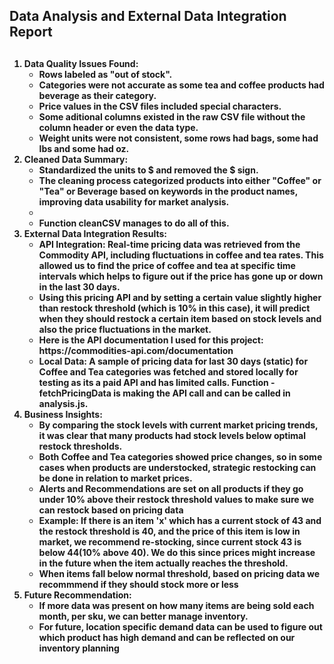 <h2>Data Analysis and External Data Integration Report<h2>
<h4>
<ol> 
  <li>Data Quality Issues Found:
    <ul>
      <li>Rows labeled as "out of stock".</li> 
      <li>Categories were not accurate as some tea and coffee products had beverage as their category.</li>
      <li>Price values in the CSV files included special characters.</li>
      <li>Some aditional columns existed in the raw CSV file without the column header or even the data type.</li>
<li> Weight units were not consistent, some rows had bags, some had lbs and some had oz.</li>
    </ul>
  </li> 
  <li>Cleaned Data Summary:
    <ul> 
<li>Standardized the units to $ and removed the $ sign. </li>
      <li>The cleaning process categorized products into either "Coffee" or "Tea" or Beverage based on keywords in the product names, improving data usability for <b>market analysis</b>.</li>
<li></li>
      <li>Function cleanCSV manages to do all of this.</li>
    </ul> 
  </li> 
  <li>External Data Integration Results: 
    <ul>
      <li>API Integration: Real-time pricing data was retrieved from the Commodity API, including fluctuations in coffee and tea rates. This allowed us to find the price of coffee and tea at specific time intervals which helps to figure out if the price has gone up or down in the last 30 days.</li>
<li>Using this pricing API and by setting a certain value slightly higher than restock threshold (which is 10% in this case), it will predict when they should restock a certain item based on stock levels and also the price fluctuations in the market.</li>
      <li>Here is the API documentation I used for this project: https://commodities-api.com/documentation</li>
      <li>Local Data: A sample of pricing data for last 30 days (static) for Coffee and Tea categories was fetched and stored locally for testing as its a paid API and has limited calls. Function - fetchPricingData is making the API call and can be called in analysis.js. </li>
    </ul>
  </li> 
  <li>Business Insights: 
    <ul> 
      <li>By comparing the stock levels with current market pricing trends, it was clear that many products had stock levels below optimal restock thresholds.</li>
      <li>Both Coffee and Tea categories showed price changes, so in some cases when products are understocked, strategic restocking can be done in relation to market prices.</li> 
      <li>Alerts and Recommendations are set on all products if they go under 10% above their restock threshold values to make sure we can restock based on pricing data</li>
<li> Example: If there is an item 'x' which has a current stock of 43 and the restock threshold is 40, and the price of this item is low in market, we recommend re-stocking, since current stock 43 is below 44(10% above 40). We do this since prices might increase in the future when the item actually reaches the threshold. </li>
      <li>When items fall below normal threshold, based on pricing data we recommmend if they should stock more or less</li>
    </ul>
  </li>

  <li>Future Recommendation:
  <ul><li>If more data was present on how many items are being sold each month, per sku, we can better manage inventory.</li>
  <li>For future, location specific demand data can be used to figure out which product has high demand and can be reflected on our inventory planning</li>
  </ul>
  </li>

</ol>
</h4>
